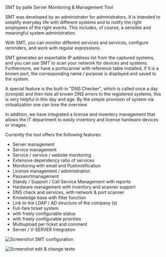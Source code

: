SMT by palle
Server Monitoring & Management Tool

SMT was developed by an administrator for administrators. It is intended to simplify everyday life with different systems and to notify the right employees of the right events. This includes, of course, a sensible and meaningful system administration.

With SMT, you can monitor different services and services, configure reminders, and work with regular expressions.

SMT generates an exportable IP address list from the captured systems, and you can use SMT to scan your network for devices and systems. Furthermore, we have a portscanner with reference table installed, if it is a known port, the corresponding name / purpose is displayed and saved to the system.

A special feature is the built-in "DNS Checker", which is called once a day (cronjob) and then lists all known DNS errors to the registered systems, this is very helpful in this day and age. By the simple provision of system via virtualization one can lose the overview.

In addition, we have integrated a license and inventory management that allows the IT department to easily inventory and license hardware devices or images.

Currently the tool offers the following features:
* Server management
* Service management
* Service / service / website monitoring
* Extensive dependency ratio of services
* Monitoring with email and Pushnotification
* License management / administration
* Passwortmanagement
* Standy / Support / Call Service Management with reports
* Hardware management with inventory and scanner support
* DNS check and services, with network & port scanner
* Knowledge base with filter function
* Link to the LDAP / AD structure of the company (s)
* Full-fare ticket system
* with freely configurable status
* with freely configurable priorities
* Multiupload per ticket and comment
* Server / V-SERVER Integration


![Screenshot](http://palle.zapto.org/bilder/config.png)
SMT configuration
 
![Screenshot](http://palle.zapto.org/bilder/texte.png)
edit & change texte